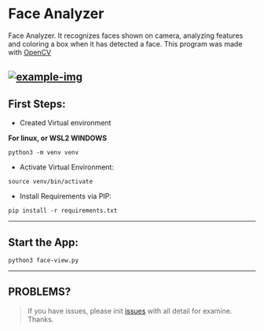 # **Face Analyzer**
Face Analyzer. It recognizes faces shown on camera, analyzing features and coloring a box when it has detected a face. This program was made with [OpenCV](https://docs.opencv.org/4.x/)

[![example-img](https://pbs.twimg.com/media/FnmrU-MWAAEjm8U?format=jpg&name=large)](https://twitter.com/AndyDollin21)
---

## First Steps:

* Created Virtual environment

**For linux, or WSL2 WINDOWS**

```
python3 -m venv venv 
```
* Activate Virtual Environment:

```
source venv/bin/activate
```
* Install Requirements via PIP:

```
pip install -r requirements.txt
```

---

## Start the App:


```
python3 face-view.py
```

--- 

## PROBLEMS?

> If you have issues, please init [issues](https://github.com/Cervantes21/Face-Analyzer/issues) with all detail for examine. Thanks.
